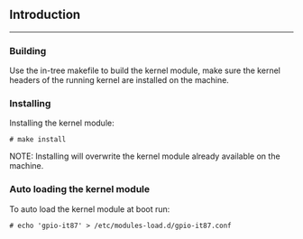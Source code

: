 ## Introduction
---

### Building

Use the in-tree makefile to build the kernel module, make sure the kernel headers of the running
kernel are installed on the machine.

### Installing

Installing the kernel module:
```
# make install
```
NOTE: Installing will overwrite the kernel module already available on the machine.

### Auto loading the kernel module

To auto load the kernel module at boot run:

```
# echo 'gpio-it87' > /etc/modules-load.d/gpio-it87.conf
```
